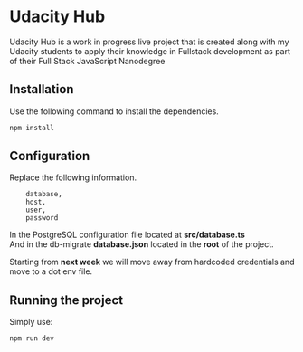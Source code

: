 # Udacity Hub

Udacity Hub is a work in progress live project that is created along with my Udacity students to apply their knowledge in Fullstack development as part of their Full Stack JavaScript Nanodegree

## Installation

Use the following command to install the dependencies.

```bash
npm install
```

## Configuration

Replace the following information.
```
    database,
    host,
    user,
    password
```
In the PostgreSQL configuration file located at **src/database.ts**  
And in the db-migrate **database.json** located in the **root** of the project.

Starting from **next week** we will move away from hardcoded credentials and move to a dot env file.

## Running the project

Simply use:
```
npm run dev
```